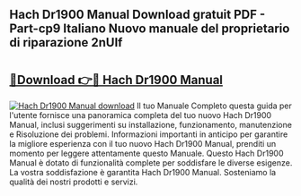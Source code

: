 ## Hach Dr1900 Manual Download gratuit PDF - Part-cp9 Italiano Nuovo manuale del proprietario di riparazione 2nUIf

# <h2><a href="http://dfbezl.blite.top/?on=Hach+Dr1900+Manual">🔗Download 👉🔴 Hach Dr1900 Manual</a></h2>

[![Hach Dr1900 Manual download](https://i.imgur.com/lujVjoI.png)](http://dfbezl.blite.top/?on=Hach+Dr1900+Manual)
Il tuo Manuale Completo questa guida per l'utente fornisce una panoramica completa del tuo nuovo Hach Dr1900 Manual, inclusi suggerimenti su installazione, funzionamento, manutenzione e Risoluzione dei problemi. Informazioni importanti in anticipo per garantire la migliore esperienza con il tuo nuovo Hach Dr1900 Manual, prenditi un momento per leggere attentamente questo Manuale. Questo Hach Dr1900 Manual è dotato di funzionalità complete per soddisfare le diverse esigenze. La vostra soddisfazione è garantita Hach Dr1900 Manual. Sosteniamo la qualità dei nostri prodotti e servizi.
